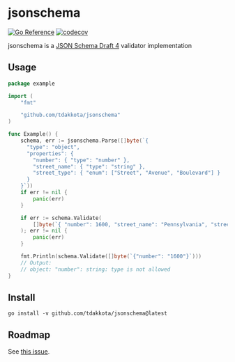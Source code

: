 # jsonschema

[![Go Reference](https://pkg.go.dev/badge/github.com/tdakkota/jsonschema.svg)](https://pkg.go.dev/github.com/tdakkota/jsonschema)
[![codecov](https://codecov.io/gh/tdakkota/jsonschema/branch/master/graph/badge.svg?token=DVH08RoQyx)](https://codecov.io/gh/tdakkota/jsonschema)

jsonschema is a [JSON Schema Draft 4](https://datatracker.ietf.org/doc/html/draft-fge-json-schema-validation-00)
validator implementation

## Usage

```go
package example

import (
	"fmt"

	"github.com/tdakkota/jsonschema"
)

func Example() {
	schema, err := jsonschema.Parse([]byte(`{
      "type": "object",
      "properties": {
        "number": { "type": "number" },
        "street_name": { "type": "string" },
        "street_type": { "enum": ["Street", "Avenue", "Boulevard"] }
      }
    }`))
	if err != nil {
		panic(err)
	}

	if err := schema.Validate(
		[]byte(`{ "number": 1600, "street_name": "Pennsylvania", "street_type": "Avenue" }`),
	); err != nil {
		panic(err)
	}

	fmt.Println(schema.Validate([]byte(`{"number": "1600"}`)))
	// Output:
	// object: "number": string: type is not allowed
}
```

## Install

```
go install -v github.com/tdakkota/jsonschema@latest
```

## Roadmap

See [this issue](https://github.com/tdakkota/jsonschema/issues/4).
